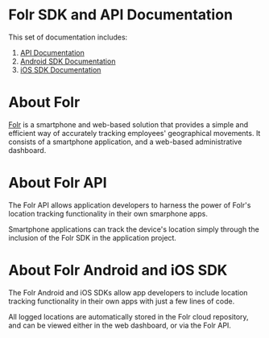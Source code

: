 # Folr SDK and API Documentation

This set of documentation includes:
1. [API Documentation](sdk-api.md)
2. [Android SDK Documentation](android-sdk.md)
2. [iOS SDK Documentation](ios-sdk.md)

# About Folr
[Folr](http://folr.com/) is a smartphone and web-based solution that provides a simple and efficient way of accurately tracking employees' geographical movements. It consists of a smartphone application, and a web-based administrative dashboard.

# About Folr API

The Folr API allows application developers to harness the power of Folr's location tracking functionality in their own smarphone apps.

Smartphone applications can track the device's location simply through the inclusion of the Folr SDK in the application project.

# About Folr Android and iOS SDK

The Folr Android and iOS SDKs allow app developers to include location tracking functionality in their own apps with just a few lines of code. 

All logged locations are automatically stored in the Folr cloud repository, and can be viewed either in the web dashboard, or via the Folr API.


